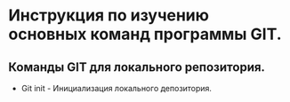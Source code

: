 # Инструкция по изучению основных команд программы GIT.

## Команды GIT для локального репозитория.

* Git init - Инициализация локального депозитория.
